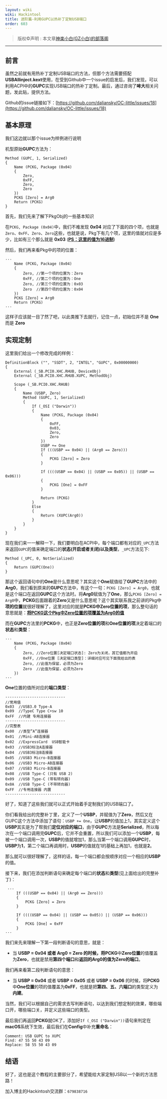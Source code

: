 ```yaml
---
layout: wiki
wiki: Hackintool
title: 进阶篇-利用GUPC以热补丁定制USB端口
order: 603
---
```

> 版权©️声明 : 本文章[神楽小白(GZ小白)的部落阁 ](https://blog.gzxiaobai.cn)
------------
## 前言

虽然之前就有用热补丁定制USB端口的方法，但那个方法需要搭配**USBAllinject.kext**使用，在受到Github中一个issue的启发后，我们发现，可以利用ACPI中的**GUPC**实现USB端口的热补丁定制。最后，通过咨询了**哞大**相关问题，发此贴，提供方法。

Github的issue链接如下：[https://github.com/daliansky/OC-little/issues/18](https://github.com/daliansky/OC-little/issues/18)

<!--more-->

## 基本原理
我们这边就以那个issue为样例进行说明

机型原始**GUPC**方法为：

```
Method (GUPC, 1, Serialized)
{
    Name (PCKG, Package (0x04)
    {
        Zero, 
        0xFF, 
        Zero, 
        Zero
    })
    PCKG [Zero] = Arg0
    Return (PCKG)
}
```

首先，我们先来了解下PkgObj的一些基本知识

在`PCKG, Package (0x04)`中，我们不难发现 **0x04** 对应了下面的四个项，也就是 `Zero`、`0xFF`、`Zero`、`Zero`这些，也就是说，Pkg下有几个项，这里的值就对应是多少，比如有三个那么就是 **0x03** (**<u>PS：这里的值为16进制</u>**)

然后，我们再来看Pkg中的项的位置：

```
···
    Name (PCKG, Package (0x04)
    {
        Zero, //第一个项的位置为：Zero
        0xFF, //第二个项的位置为：One
        Zero, //第三个项的位置为：0x03
        Zero  //第四个项的位置为：0x04
    })
    PCKG [Zero] = Arg0
    Return (PCKG)
···
```

这样子应该就一目了然了吧，以此类推下去就行，记住一点，初始位并不是 **One** 而是 **Zero**



## 实现定制

这里我们给出一个修改完成的样例：

```
DefinitionBlock ("", "SSDT", 2, "INTEL", "GUPC", 0x00000000)
{
    External (_SB.PCI0.XHC.RHUB, DeviceObj)
    External (_SB.PCI0.XHC.RHUB.XUPC, MethodObj)
    
    Scope (_SB.PCI0.XHC.RHUB)
    {
        Name (USBP, Zero)
        Method (GUPC, 1, Serialized)
        {
            If (_OSI ("Darwin"))
            {
                Name (PCKG, Package (0x04)
                {
                    0xFF, 
                    0x03, 
                    Zero, 
                    Zero
                })
                USBP += One
                If (((USBP == 0x04) || (Arg0 == Zero)))
                {
                    PCKG [Zero] = Zero
                }

                If ((((USBP == 0x04) || (USBP == 0x05)) || (USBP == 0x06)))
                {
                    PCKG [One] = 0xFF
                }

                Return (PCKG) 
            }
            Else
            {
                Return (XUPC(Arg0))
            }
        }
    }
}
```

现在我们来一一解释一下，我们要明白在ACPI中，每个端口都有对应的`_UPC`方法来返回`GUPC`的值来确定端口的**状态(开启或者关闭)**以及**类型**，`_UPC`方法见下:

```
Method (_UPC, 0, NotSerialized) 
{
    Return (GUPC(One)) 
}
```

那这个返回语句中的**One**是什么意思呢？其实这个**One**赋值给了**GUPC**方法中的**Arg0**，我们看到原来的**GUPC**方法中，有这个一句：`PCKG [Zero] = Arg0`，也就是这个端口在返回**GUPC**这个方法时。将**Arg0**赋值为了**One**，那么`PCKG [Zero] = Arg0`中，**PCKG**后面跟着的**Zero**又是什么意思呢？这个其实联系我之前讲的Pkg中**项的位置**就很好理解了，这里对应的就是**PCKG中Zero位置的项**，那么整句话的意思就是：**<u>将PCKG这个Pkg中Zero位置的项覆盖为Arg0的值</u>**

而在**GUPC**方法里的**PCKG**中，也正是**Zero位置的项**和**One位置的项**决定着端口的**状态**和**类型**：

```
···
    Name (PCKG, Package (0x04)
    {
        Zero, //Zero位置[决定端口状态]: Zero为关闭，其它值都为开启
        0xFF, //One位置 [决定端口类型]：详细对应可见下面我给出的表
        Zero, //此值为保留，必须为Zero
        Zero  //此值为保留，必须为Zero
    })
···
```

**One**位置的值所对应的**端口类型**：

```
---------------------------
//常用值
0x03  //USB3.0 Type-A
0x09  //TypeC Type C+sw 10
0xFF  //内建 专用连接器
---------------------------
//完整表
0x00  //类型”A”连接器
0x01  //Mini-AB连接器
0x02  //ExpressCard  USB智能卡
0x03  //USB3标注A连接器
0x04  //USB3标注B连接器
0x05  //USB3 Micro-B连接器
0x06  //USB3 Micro-AB连接器
0x07  //USB3 Micro-B连接器
0x08  //USB Type-C (只有 USB 2)
0x09  //USB Type-C (带有转向器)
0x0A  //USB Type-C (不带转向器)
0xFF  //专用连接器 内置
---------------------------
```

好了，知道了这些我们就可以正式开始着手定制我们的USB端口了。

你们看我给出的完整补丁里，定义了一个**USBP**，并赋值为了**Zero**，然后又在GUPC这个方法中添加了语句：`USBP += One`，让**USBP**的值加上1，其实定义这个**USBP**其实是为了帮我们**定位对应的端口**，由于**GUPC**方法是**Serialized**，所以每次在一个端口调用完**GUPC**后，它并不会重置，所以我们可以添加一个**USBP**，每被一个端口调用一次，**USBP**的值就增加1，那么当第一个端口调用**GUPC**时，**USBP**为**1**，第二个端口再调用时，**USBP**的值就在1的基础上再加1，也就是**2**。

那么就可以很好理解了，这样的话，每一个端口都会按顺序对应一个相应的**USBP**的值。

接下来，我们在添加判断语句来确定每个端口的**状态**和**类型**(见上面给出的完整补丁)：

```
 ···               
     If (((USBP == 0x04) || (Arg0 == Zero)))
     {
         PCKG [Zero] = Zero
     }

     If ((((USBP == 0x04) || (USBP == 0x05)) || (USBP == 0x06)))
     {
         PCKG [One] = 0xFF
     }
···
```

我们来先来理解一下第一段判断语句的意思，就是：

- 当 **USBP = 0x04 **或者 **Arg0 = Zero** 的时候，将**PCKG**中**Zero位置**的值覆盖为**Zero**，也就是禁用**第四个端口**和**返回的Arg0的值为Zero的端口**。

我们再来看第二段判断语句的意思：

- 当 **USBP  = 0x04** 或者 **USBP  = 0x05** 或者 **USBP  = 0x06** 的时候，将**PCKG**中**One位置**的项的值覆盖为**0xFF**，也就是把**第四、五、六端口**的类型定义为**内建**。

当然，我们可以根据自己的需求去写判断语句，以达到我们想定制的效果，哪些端口开，哪些端口关，并定义这些端口的类型。

最后我们再返回**PCKG**就OK了，添加好`If (_OSI ("Darwin"))`语句来判定在**macOS**系统下生效，最后我们在**Config**中补充**重命名**：

```
Comment: USB GUPC to XUPC
Find: 47 55 50 43 09
Replace: 58 55 50 43 09
```

## 结语

好了，这也是这个教程的主要部分了，希望能给大家定制USB以一个新的方法思路！

加入博主的Hackintosh交流群：`679838716`


